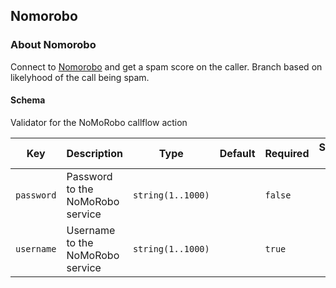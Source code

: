 ## Nomorobo

### About Nomorobo

Connect to [Nomorobo](https://www.nomorobo.com/) and get a spam score on the caller. Branch based on likelyhood of the call being spam.

#### Schema

Validator for the NoMoRobo callflow action



Key | Description | Type | Default | Required | Support Level
--- | ----------- | ---- | ------- | -------- | -------------
`password` | Password to the NoMoRobo service | `string(1..1000)` |   | `false` |  
`username` | Username to the NoMoRobo service | `string(1..1000)` |   | `true` |  



